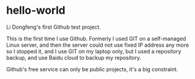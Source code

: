 # hello-world
Li Dongfeng's first Github test project.

This is the first time I use Github.
Formerly I used GIT on a self-managed Linux server,
and then the server could not use fixed IP address any more so I stopped it, 
and I use GIT on my laptop only,
but I used a repository backup,
and use Baidu cloud to backup my repository.

Github's free service can only be public projects, 
it's a big constraint.

